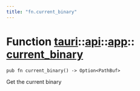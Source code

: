 ```yaml
---
title: "fn.current_binary"
---
```


# Function [tauri](/docs/api/rust/tauri/../../index.html)::​[api](/docs/api/rust/tauri/../index.html)::​[app](/docs/api/rust/tauri/index.html)::​[current_binary](/docs/api/rust/tauri/)

    pub fn current_binary() -> Option<PathBuf>

Get the current binary
